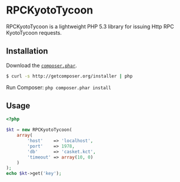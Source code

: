 RPCKyotoTycoon
=====================================

RPCKyotoTycoon is a lightweight PHP 5.3 library for issuing Http RPC KyotoTycoon requests.

Installation
--------------------

Download the [`composer.phar`](http://getcomposer.org/composer.phar).

``` sh
$ curl -s http://getcomposer.org/installer | php
```

Run Composer: `php composer.phar install`

Usage
--------------------
```php
<?php

$kt = new RPCKyotoTycoon(
    array(
        'host'    => 'localhost',
        'port'    => 1978,
        'db'      => 'casket.kct',
        'timeout' => array(10, 0)
    )
);
echo $kt->get('key');
```


